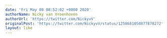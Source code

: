 ```yaml
---
date: 'Fri May 08 08:52:02 +0000 2020'
authorName: Nicky van Vroenhoven
authorUrl: 'https://twitter.com/NickyvV'
originalPost: 'https://twitter.com/NickyvV/status/1258681050877878272'
layout: like
---
```

